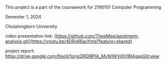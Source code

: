This project is a part of the coursework for 2190101 Computer Programming

Semester 1, 2024 

Chulalongkorn University

video presentation link: [https://github.com/TheeMee/sentiment-analysis.git](https://youtu.be/4DRv66auYmg?feature=shared)

project report: https://drive.google.com/file/d/1orjg2RIDBPIA_MvN1WVj0h1Bl4gspGit/view
